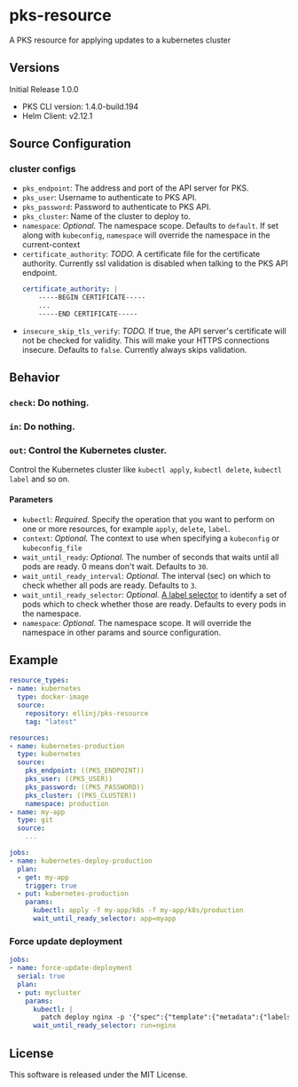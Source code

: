 # pks-resource

A PKS resource for applying updates to a kubernetes cluster

## Versions

Initial Release 1.0.0
  * PKS CLI version: 1.4.0-build.194
  * Helm Client: v2.12.1

## Source Configuration

### cluster configs

- `pks_endpoint`: The address and port of the API server for PKS.
- `pks_user`: Username to authenticate to PKS API.
- `pks_password`: Password to authenticate to PKS API.
- `pks_cluster`: Name of the cluster to deploy to.
- `namespace`: *Optional.* The namespace scope. Defaults to `default`. If set along with `kubeconfig`, `namespace` will override the namespace in the current-context
- `certificate_authority`: *TODO.* A certificate file for the certificate authority. Currently ssl validation is disabled when talking to the PKS API endpoint.
    ```yaml
    certificate_authority: |
        -----BEGIN CERTIFICATE-----
        ...
        -----END CERTIFICATE-----
    ```
- `insecure_skip_tls_verify`: *TODO.* If true, the API server's certificate will not be checked for validity. This will make your HTTPS connections insecure. Defaults to `false`. Currently always skips validation.

## Behavior

### `check`: Do nothing.

### `in`: Do nothing.

### `out`: Control the Kubernetes cluster.

Control the Kubernetes cluster like `kubectl apply`, `kubectl delete`, `kubectl label` and so on.

#### Parameters

- `kubectl`: *Required.* Specify the operation that you want to perform on one or more resources, for example `apply`, `delete`, `label`.
- `context`: *Optional.* The context to use when specifying a `kubeconfig` or `kubeconfig_file`
- `wait_until_ready`: *Optional.* The number of seconds that waits until all pods are ready. 0 means don't wait. Defaults to `30`.
- `wait_until_ready_interval`: *Optional.* The interval (sec) on which to check whether all pods are ready. Defaults to `3`.
- `wait_until_ready_selector`: *Optional.* [A label selector](https://kubernetes.io/docs/concepts/overview/working-with-objects/labels/#label-selectors) to identify a set of pods which to check whether those are ready. Defaults to every pods in the namespace.
- `namespace`: *Optional.* The namespace scope. It will override the namespace in other params and source configuration.

## Example

```yaml
resource_types:
- name: kubernetes
  type: docker-image
  source:
    repository: ellinj/pks-resource
    tag: "latest"

resources:
- name: kubernetes-production
  type: kubernetes
  source:
    pks_endpoint: ((PKS_ENDPOINT))
    pks_user: ((PKS_USER))
    pks_password: ((PKS_PASSWORD))
    pks_cluster: ((PKS_CLUSTER))
    namespace: production
- name: my-app
  type: git
  source:
    ...

jobs:
- name: kubernetes-deploy-production
  plan:
  - get: my-app
    trigger: true
  - put: kubernetes-production
    params:
      kubectl: apply -f my-app/k8s -f my-app/k8s/production
      wait_until_ready_selector: app=myapp
```

### Force update deployment

```yaml
jobs:
- name: force-update-deployment
  serial: true
  plan:
  - put: mycluster
    params:
      kubectl: |
        patch deploy nginx -p '{"spec":{"template":{"metadata":{"labels":{"updated_at":"'$(date +%s)'"}}}}}'
      wait_until_ready_selector: run=nginx
```


## License

This software is released under the MIT License.
